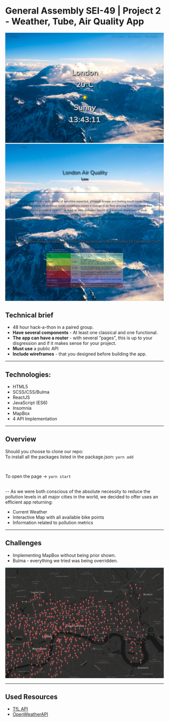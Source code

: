 # General Assembly SEI-49 | Project 2 - Weather,  Tube, Air Quality App

![homepage](readMeImages/homepage.png)
![airQuality](readMeImages/airQuality.png)

## Technical brief
* 48 hour hack-a-thon in a paired group.
* **Have several components** - At least one classical and one functional.  
*  **The app can have a router** - with several "pages", this is up to your disgression and if it makes sense for your project.
* **Must use** a public API
* **Include wireframes** - that you designed before building the app.  
---
## Technologies:
* HTML5
* SCSS/CSS/Bulma
* ReactJS
* JavaScript (ES6)
* Insomnia
* MapBox
* 4 API Implementation
--- 
## Overview

Should you choose to clone our repo:  
To install all the packages listed in the package.json: `yarn add ` 

<br />

To open the page -> `yarn start`

<br />
--
As we were both conscious of the absolute necessity to reduce the pollution levels in all major cities in the world, we decided to offer uses an efficient app returning:

-   Current Weather
-   Interactive Map with all available bike points
-   Information related to pollution metrics

---
## Challenges
* Implementing MapBox without being prior shown.
* Bulma - everything we tried was being overridden.

![bikeMap](readMeImages/bikeMap.png)

---
## Used Resources
* [TfL API](https://api.tfl.gov.uk/)
* [OpenWeatherAPI](https://openweathermap.org/api)
